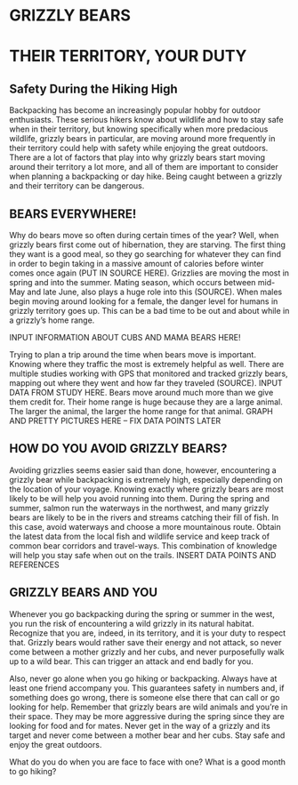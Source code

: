 # GRIZZLY BEARS
# THEIR TERRITORY, YOUR DUTY
## Safety During the Hiking High

Backpacking has become an increasingly popular hobby for outdoor enthusiasts. These serious hikers know about wildlife and how to stay safe when in their territory, but knowing specifically when more predacious wildlife, grizzly bears in particular, are moving around more frequently in their territory could help with safety while enjoying the great outdoors. There are a lot of factors that play into why grizzly bears start moving around their territory a lot more, and all of them are important to consider when planning a backpacking or day hike. Being caught between a grizzly and their territory can be dangerous. 

## BEARS EVERYWHERE!

Why do bears move so often during certain times of the year? Well, when grizzly bears first come out of hibernation, they are starving. The first thing they want is a good meal, so they go searching for whatever they can find in order to begin taking in a massive amount of calories before winter comes once again (PUT IN SOURCE HERE). Grizzlies are moving the most in spring and into the summer. Mating season, which occurs between mid-May and late June, also plays a huge role into this (SOURCE). When males begin moving around looking for a female, the danger level for humans in grizzly territory goes up. This can be a bad time to be out and about while in a grizzly’s home range. 

INPUT INFORMATION ABOUT CUBS AND MAMA BEARS HERE! 

Trying to plan a trip around the time when bears move is important. Knowing where they traffic the most is extremely helpful as well. There are multiple studies working with GPS that monitored and tracked grizzly bears, mapping out where they went and how far they traveled (SOURCE). INPUT DATA FROM STUDY HERE. Bears move around much more than we give them credit for. Their home range is huge because they are a large animal. The larger the animal, the larger the home range for that animal. 
GRAPH AND PRETTY PICTURES HERE – FIX DATA POINTS LATER

## HOW DO YOU AVOID GRIZZLY BEARS?

Avoiding grizzlies seems easier said than done, however, encountering a grizzly bear while backpacking is extremely high, especially depending on the location of your voyage. Knowing exactly where grizzly bears are most likely to be will help you avoid running into them. During the spring and summer, salmon run the waterways in the northwest, and many grizzly bears are likely to be in the rivers and streams catching their fill of fish. In this case, avoid waterways and choose a more mountainous route. Obtain the latest data from the local fish and wildlife service and keep track of common bear corridors and travel-ways. This combination of knowledge will help you stay safe when out on the trails. INSERT DATA POINTS AND REFERENCES

## GRIZZLY BEARS AND YOU

Whenever you go backpacking during the spring or summer in the west, you run the risk of encountering a wild grizzly in its natural habitat. Recognize that you are, indeed, in its territory, and it is your duty to respect that. Grizzly bears would rather save their energy and not attack, so never come between a mother grizzly and her cubs, and never purposefully walk up to a wild bear. This can trigger an attack and end badly for you. 

Also, never go alone when you go hiking or backpacking. Always have at least one friend accompany you. This guarantees safety in numbers and, if something does go wrong, there is someone else there that can call or go looking for help.
Remember that grizzly bears are wild animals and you’re in their space. They may be more aggressive during the spring since they are looking for food and for mates. Never get in the way of a grizzly and its target and never come between a mother bear and her cubs. Stay safe and enjoy the great outdoors.


What do you do when you are face to face with one?
What is a good month to go hiking?
